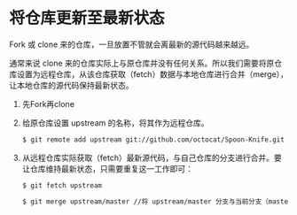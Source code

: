 # **将仓库更新至最新状态**

Fork 或 clone 来的仓库，一旦放置不管就会离最新的源代码越来越远。

通常来说 clone 来的仓库实际上与原仓库并没有任何关系。所以我们需要将原仓库设置为远程仓库，从该仓库获取（fetch）数据与本地仓库进行合并（merge），让本地仓库的源代码保持最新状态。

1. 先Fork再clone

2. 给原仓库设置     upstream 的名称，将其作为远程仓库。

   ```sh
   $ git remote add upstream git://github.com/octocat/Spoon-Knife.git
   ```

3. 从远程仓库实际获取（fetch）最新源代码，与自己仓库的分支进行合并。要让仓库维持最新状态，只需要重复这一工作即可：

   ```sh
   $ git fetch upstream
   
   $ git merge upstream/master //将 upstream/master 分支与当前分支（master）合并
   ```

   